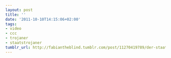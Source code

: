```yaml
---
layout: post
title: ''
date: '2011-10-10T14:15:06+02:00'
tags:
- video
- ccc
- trojaner
- staatstrojaner
tumblr_url: http://fabiantheblind.tumblr.com/post/11270419789/der-staatstrojaner-in-3-1-2-minuten-by-alexander
---
```

